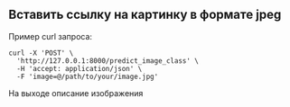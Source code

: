 ## Вставить ссылку на картинку в формате jpeg

Пример curl запроса:

```
curl -X 'POST' \
  'http://127.0.0.1:8000/predict_image_class' \
  -H 'accept: application/json' \
  -F 'image=@/path/to/your/image.jpg'
```

На выходе описание изображения

